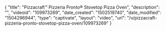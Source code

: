 {
    "title": "Pizzacraft&trade; Pizzeria Pronto&reg; Stovetop Pizza Oven",
    "description": "",
    "videoid": "109973269",
    "date_created": "1502519740",
    "date_modified": "1504296944",
    "type": "captivate",
    "layout": "video",
    "url": "\/v\/pizzacraft-pizzeria-pronto-stovetop-pizza-oven\/109973269"
}